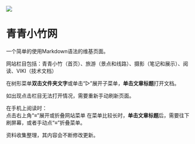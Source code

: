 ![](https://cdn.jsdelivr.net/gh/szqq0512/Pic/img/202202112050167.webp)

# 青青小竹网 
  
一个简单的使用Markdown语法的维基页面。    

网站栏目包括：青青小竹（首页）、旅游（景点和线路）、摄影（笔记和展示）、阅读、VIKI（技术文档）
  
在树形菜单**双击文件夹文字**或单击“▷”展开子菜单，**单击文章标题**打开文档。

如出现点击栏目无法打开情况，需要重新手动刷新页面。

在手机上阅读时：  
点击右上角“≡”展开或折叠网站菜单
在菜单比较长时，**单击文章标题**后，需要往下刷屏幕，或者手动点“≡”折叠菜单。  
    
资料收集整理，其内容会不断修改更新。